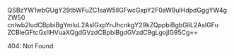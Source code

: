 QSBzYW1wbGUgY29tbWFuZC1saW5lIGFwcGxpY2F0aW9uIHdpdGggYW4gZW50
cnlwb2ludCBpbiBgYmluL2AsIGxpYnJhcnkgY29kZQppbiBgbGliL2AsIGFu
ZCBleGFtcGxlIHVuaXQgdGVzdCBpbiBgdGVzdC9gLgojIG95Cg==

<!-- START GLOBAL CORPORATION -->
404: Not Found
<!-- END GLOBAL CORPORATION -->